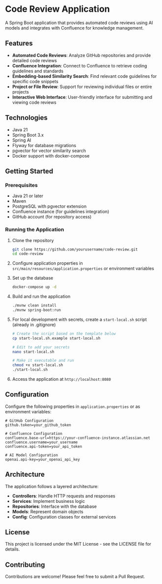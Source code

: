 # Code Review Application

A Spring Boot application that provides automated code reviews using AI models and integrates with Confluence for knowledge management.

## Features

- **Automated Code Reviews**: Analyze GitHub repositories and provide detailed code reviews
- **Confluence Integration**: Connect to Confluence to retrieve coding guidelines and standards
- **Embedding-based Similarity Search**: Find relevant code guidelines for specific code snippets
- **Project or File Review**: Support for reviewing individual files or entire projects
- **Interactive Web Interface**: User-friendly interface for submitting and viewing code reviews

## Technologies

- Java 21
- Spring Boot 3.x
- Spring AI
- Flyway for database migrations
- pgvector for vector similarity search
- Docker support with docker-compose

## Getting Started

### Prerequisites

- Java 21 or later
- Maven
- PostgreSQL with pgvector extension
- Confluence instance (for guidelines integration)
- GitHub account (for repository access)

### Running the Application

1. Clone the repository
   ```bash
   git clone https://github.com/yourusername/code-review.git
   cd code-review
   ```

2. Configure application properties in `src/main/resources/application.properties` or environment variables

3. Set up the database
   ```bash
   docker-compose up -d
   ```

4. Build and run the application
   ```bash
   ./mvnw clean install
   ./mvnw spring-boot:run
   ```
   
5. For local development with secrets, create a `start-local.sh` script (already in .gitignore)
   ```bash
   # Create the script based on the template below
   cp start-local.sh.example start-local.sh
   
   # Edit to add your secrets
   nano start-local.sh
   
   # Make it executable and run
   chmod +x start-local.sh
   ./start-local.sh
   ```

5. Access the application at `http://localhost:8080`

## Configuration

Configure the following properties in `application.properties` or as environment variables:

```properties
# GitHub Configuration
github.token=your_github_token

# Confluence Configuration
confluence.base-url=https://your-confluence-instance.atlassian.net
confluence.username=your_username
confluence.api-token=your_api_token

# AI Model Configuration
openai.api-key=your_openai_api_key
```

## Architecture

The application follows a layered architecture:

- **Controllers**: Handle HTTP requests and responses
- **Services**: Implement business logic
- **Repositories**: Interface with the database
- **Models**: Represent domain objects
- **Config**: Configuration classes for external services

## License

This project is licensed under the MIT License - see the LICENSE file for details.

## Contributing

Contributions are welcome! Please feel free to submit a Pull Request.
